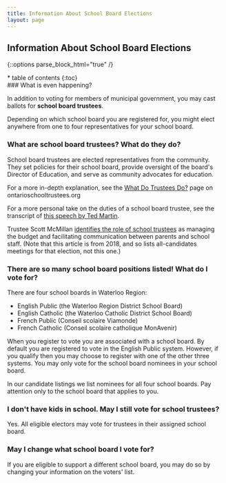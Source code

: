 ```yaml
---
title: Information About School Board Elections
layout: page
---
```


Information About School Board Elections
----------------------------------------

{::options parse_block_html="true" /}
<div class="flex gutters">

<div class="aside">
<aside class="aside-box" data-aos="fade-left">
* table of contents
{:toc}
</aside>
</div>

<div class="main">
### What is even happening?

In addition to voting for members of municipal government, you may
cast ballots for **school board trustees**.

Depending on which school board you are registered for, you might
elect anywhere from one to four representatives for your school board.


### What are school board trustees? What do they do?

School board trustees are elected representatives from the community.
They set
policies for their school board, provide oversight of the
board's Director of Education, and serve as community advocates for
education.

For a more in-depth explanation, see the [What Do Trustees
Do?](http://elections.ontarioschooltrustees.org/WhatDoTrusteesDo/SchoolBoardTrustees.aspx)
page on ontarioschooltrustees.org

For a more personal take on the duties of a school board trustee, see
the transcript of [this speech by Ted
Martin](./ted-martin-on-being-a-trustee).

Trustee Scott McMillan [identifies the role of school
trustees](https://www.kitchenertoday.com/kitchenervotes/get-to-know-the-responsibilities-of-a-school-board-trustee-before-you-vote-1064230) as
managing the budget and facilitating communication between parents
and school staff. (Note that this article is from 2018, and so lists
all-candidates meetings for that election, not this one.)

### There are so many school board positions listed! What do I vote for?

There are four school boards in Waterloo Region:

- English Public (the Waterloo Region District School Board)
- English Catholic (the Waterloo Catholic District School Board)
- French Public (Conseil scolaire Viamonde)
- French Catholic (Conseil scolaire catholique MonAvenir)

When you register to vote you are associated with a school board. By
default you are registered to vote in the English Public system.
However, if you qualify then you may choose to register with one of
the other three systems. You may only vote for the school board
nominees in your school board.

In our candidate listings we list nominees for all four school boards.
Pay attention only to the school board that applies to you.


### I don't have kids in school. May I still vote for school trustees?

Yes. All eligible electors may vote for trustees in their assigned
school board.


### May I change what school board I vote for?

If you are eligible to support a different school board, you may do so
by changing your information on the voters' list.

</div>
</div>
